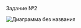 Задание №2

![Диаграмма без названия](https://user-images.githubusercontent.com/60747760/138723163-7b0bde7f-85e5-4196-9e80-8fc856b3b556.png)

